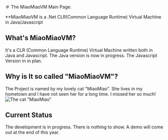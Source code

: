 ＃ The MiaoMiaoVM Main Page.

**MiaoMiaoVM is a .Net CLR(Common Language Runtime) Virtual Machine in Java/Javascript

## What's MiaoMiaoVM?

It's a CLR (Common Language Runtime) Virtual Machine written both in Java and Javascript.
The Java version is now in progress.
The Javascript Version in in plan.

## Why is It  so called "MiaoMiaoVM"?

The Project is named by my lovely cat "MiaoMiao".
She lives in my hometown and I have not seen her for a long time.
I missed her so much!
![The cat "MiaoMiao"](https://raw.github.com/zms351/MiaoMiaoVM/master/doc/images/miaomiao01.png)

## Current Status

The development is in progress. There is nothing to show.
A demo will come out at the end of this year.